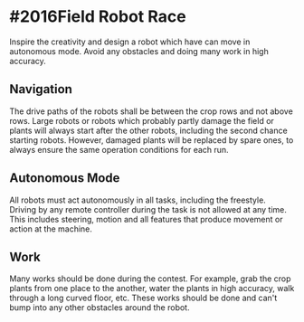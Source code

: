 #2016Field Robot Race
=======


Inspire the creativity and design a robot which have can move in autonomous mode. Avoid any obstacles and doing many work in high accuracy.

Navigation
-------
The drive paths of the robots shall be between the crop rows and not above rows. Large robots or robots which probably partly damage the field or plants will always start after the other robots, including the second chance starting robots. However, damaged plants will be replaced by spare ones, to always ensure the same operation conditions for each run.

Autonomous Mode
-----
All robots must act autonomously in all tasks, including the freestyle. Driving by any remote controller during the task is not allowed at any time. This includes steering, motion and all features that produce movement or action at the machine.

Work
-----
Many works should be done during the contest. For example, grab the crop plants from one place to the another, water the plants in high accuracy, walk through a long curved floor, etc. These works should be done and can't bump into any other obstacles around the robot.
